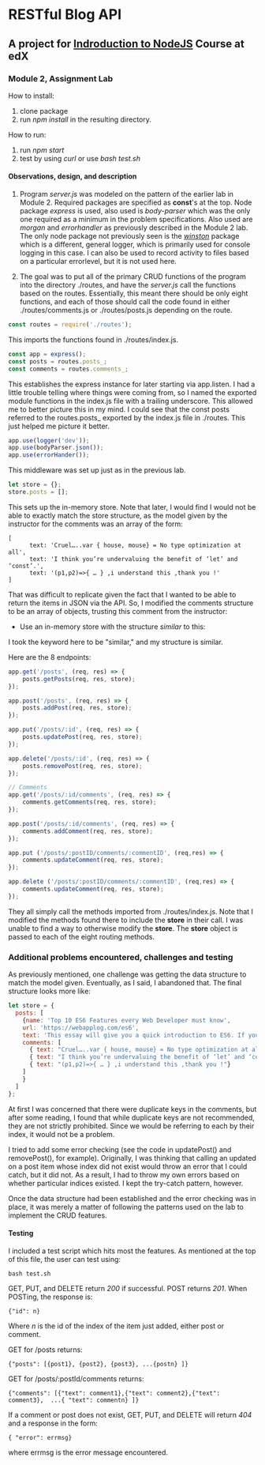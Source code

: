 # RESTful Blog API
## A project for [Indroduction to NodeJS](https://courses.edx.org/courses/course-v1:Microsoft+DEV283x+1T2018/courseware/1e95019f-b0fe-1ae9-fcf4-4e35d66aa371/50a265d9-ebaa-af4a-2ced-b569e840bb28/?child=first "Microsoft: DEV283x - Introduction to NodeJS") Course at edX

### Module 2, Assignment Lab

How to install:

1. clone package
2. run _npm install_ in the resulting directory.

How to run:

1. run _npm start_
2. test by using _curl_ or use _bash test.sh_

#### Observations, design, and description

1. Program _server.js_ was modeled on the pattern of the earlier lab
in Module 2. Required packages are specified as **const**'s at the top.
Node package _express_ is used, also used is _body-parser_ which was the only
one required as a minimum in the problem specifications.  Also used are
_morgan_ and _errorhandler_ as previously described in the Module 2 lab. The only
node package not previously seen is the [_winston_](https://www.npmjs.com/package/winston)
 package which is a different,
general logger, which is primarily used for console logging in this case.
I can also be used to record activity to files based on a particular errorlevel,
but it is not used here.

2. The goal was to put all of the primary CRUD functions of the program
into the directory ./routes, and have the _server.js_ call the functions
based on the routes.  Essentially, this meant there should be only
eight functions, and each of those should call the code found in either
./routes/comments.js or ./routes/posts.js depending on the route.

```javascript
const routes = require('./routes');
```
This imports the functions found in ./routes/index.js.

```javascript
const app = express();
const posts = routes.posts_;
const comments = routes.comments_;
```

This establishes the express instance for later starting via app.listen. I
had a little trouble telling where things were coming from, so I named the
exported module functions in the index.js file with a trailing underscore.  This
allowed me to better picture this in my mind. I could see that the
const posts referred to the routes.posts_ exported by the index.js file in ./routes.
This just helped me picture it better.

```javascript
app.use(logger('dev'));
app.use(bodyParser.json());
app.use(errorHander());
```

This middleware was set up just as in the previous lab.

```javascript
let store = {};
store.posts = [];
```

This sets up the in-memory store.  Note that later, I would find I would not
be able to exactly match the store structure, as the
model given by the instructor for the comments was an array of the form:

```
[
      text: 'Cruel…..var { house, mouse} = No type optimization at all',
      text: 'I think you’re undervaluing the benefit of ‘let’ and ‘const’.',
      text: '(p1,p2)=>{ … } ,i understand this ,thank you !'      
]
```

That was difficult to replicate given the fact that I wanted to be able to
return the items in JSON via the API.  So, I modified the comments structure to
be an array of objects, trusting this comment from the instructor:

* Use an in-memory store with the structure _similar_ to this:

I took the keyword here to be "similar," and my structure is
similar.

Here are the 8 endpoints:

```javascript
app.get('/posts', (req, res) => {
    posts.getPosts(req, res, store);
});

app.post('/posts', (req, res) => {
    posts.addPost(req, res, store);
});

app.put('/posts/:id', (req, res) => {
    posts.updatePost(req, res, store);
});

app.delete('/posts/:id', (req, res) => {
    posts.removePost(req, res, store);
});

// Comments
app.get('/posts/:id/comments', (req, res) => {
    comments.getComments(req, res, store);
});

app.post('/posts/:id/comments', (req, res) => {
    comments.addComment(req, res, store);
});

app.put ('/posts/:postID/comments/:commentID', (req,res) => {
    comments.updateComment(req, res, store);
});

app.delete ('/posts/:postID/comments/:commentID', (req,res) => {
    comments.updateComment(req, res, store);
});
```

They all simply call the methods imported from ./routes/index.js.  Note
that I modified the methods found there to include the __store__ in their call.
I was unable to find a way to otherwise modify the __store__.  The __store__
object is passed to each of the eight routing methods.  

### Additional problems encountered, challenges and testing

As previously mentioned, one challenge was getting the data structure
to match the model given.  Eventually, as I said, I abandoned that. The final
structure looks more like:

```javascript
let store = {
  posts: [
    {name: 'Top 10 ES6 Features every Web Developer must know',
    url: 'https://webapplog.com/es6',
    text: 'This essay will give you a quick introduction to ES6. If you don’t know what is ES6, it’s a new JavaScript implementation.',
    comments: [
      { text: "Cruel…..var { house, mouse} = No type optimization at all"},
      { text: "I think you’re undervaluing the benefit of ‘let’ and ‘const’."},
      { text: "(p1,p2)=>{ … } ,i understand this ,thank you !"}      
    ]
    }
  ]
};
```

At first I was concerned that there were duplicate keys in the comments, but
after some reading, I found that while duplicate keys are not recommended,
they are not strictly prohibited.  Since we would be referring to each by their
index, it would not be a problem.

I tried to add some error checking (see the code in updatePost() and removePost(),
for example).  Originally, I was thinking that calling an updated on a
post item whose index did not exist would throw an error that I could catch,
but it did not.  As a result, I had to throw my own errors based on whether
particular indices existed.  I kept the try-catch pattern, however.

Once the data structure had been established and the error checking was in place,
it was merely a matter of following the patterns used on the lab to implement
the CRUD features.

#### Testing

I included a test script which hits most the features.  As mentioned at the top
of this file, the user can test using:

```
bash test.sh
```

GET, PUT, and DELETE return *200* if successful.  POST returns *201*. When
POSTing, the response is:

```
{"id": n}
```

Where _n_ is the id of the index of the item just added, either post or comment.

GET for /posts returns:

```
{"posts": [{post1}, {post2}, {post3}, ...{postn} ]}
```

GET for /posts/:postId/comments returns:

```
{"comments": [{"text": comment1},{"text": comment2},{"text": comment3},  ...{ "text": commentn} ]}
```

If a comment or post does not exist, GET, PUT, and DELETE will
return *404* and a response in the form:

```
{ "error": errmsg}
```

where errmsg is the error message encountered.
